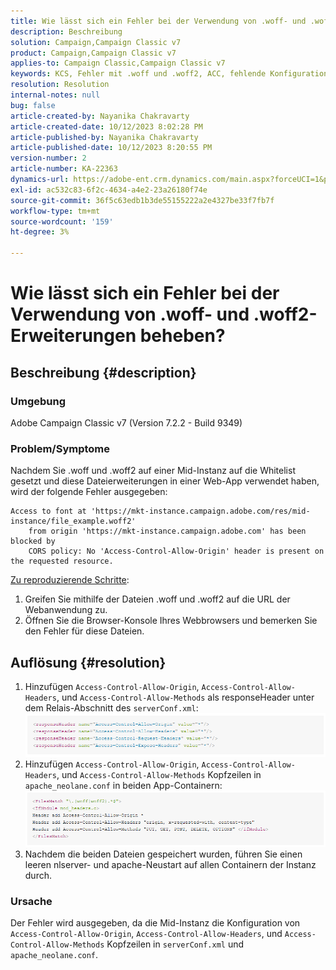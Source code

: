 ```yaml
---
title: Wie lässt sich ein Fehler bei der Verwendung von .woff- und .woff2-Erweiterungen beheben?
description: Beschreibung
solution: Campaign,Campaign Classic v7
product: Campaign,Campaign Classic v7
applies-to: Campaign Classic,Campaign Classic v7
keywords: KCS, Fehler mit .woff und .woff2, ACC, fehlende Konfiguration auf serverConf.xml und Apache
resolution: Resolution
internal-notes: null
bug: false
article-created-by: Nayanika Chakravarty
article-created-date: 10/12/2023 8:02:28 PM
article-published-by: Nayanika Chakravarty
article-published-date: 10/12/2023 8:20:55 PM
version-number: 2
article-number: KA-22363
dynamics-url: https://adobe-ent.crm.dynamics.com/main.aspx?forceUCI=1&pagetype=entityrecord&etn=knowledgearticle&id=03313b44-3a69-ee11-9ae7-6045bd0065b6
exl-id: ac532c83-6f2c-4634-a4e2-23a26180f74e
source-git-commit: 36f5c63edb1b3de55155222a2e4327be33f7fb7f
workflow-type: tm+mt
source-wordcount: '159'
ht-degree: 3%

---
```


# Wie lässt sich ein Fehler bei der Verwendung von .woff- und .woff2-Erweiterungen beheben?

## Beschreibung {#description}


### Umgebung

Adobe Campaign Classic v7 (Version 7.2.2 - Build 9349)

### Problem/Symptome

Nachdem Sie .woff und .woff2 auf einer Mid-Instanz auf die Whitelist gesetzt und diese Dateierweiterungen in einer Web-App verwendet haben, wird der folgende Fehler ausgegeben:


```
Access to font at 'https://mkt-instance.campaign.adobe.com/res/mid-instance/file_example.woff2'
    from origin 'https://mkt-instance.campaign.adobe.com' has been blocked by 
    CORS policy: No 'Access-Control-Allow-Origin' header is present on the requested resource.
```


<u>Zu reproduzierende Schritte</u>:

1. Greifen Sie mithilfe der Dateien .woff und .woff2 auf die URL der Webanwendung zu.
2. Öffnen Sie die Browser-Konsole Ihres Webbrowsers und bemerken Sie den Fehler für diese Dateien.



## Auflösung {#resolution}


1. Hinzufügen `Access-Control-Allow-Origin`, `Access-Control-Allow-Headers`, und `Access-Control-Allow-Methods` als responseHeader unter dem Relais-Abschnitt des `serverConf.xml`:    ![](assets/02ae0a1c-2515-ee11-8f6e-6045bd0067ea.png)
2. Hinzufügen `Access-Control-Allow-Origin`, `Access-Control-Allow-Headers`, und `Access-Control-Allow-Methods` Kopfzeilen in `apache_neolane.conf` in beiden App-Containern:    ![](assets/f7215128-2515-ee11-8f6e-6045bd0067ea.png)
3. Nachdem die beiden Dateien gespeichert wurden, führen Sie einen leeren nlserver- und apache-Neustart auf allen Containern der Instanz durch.


### Ursache

Der Fehler wird ausgegeben, da die Mid-Instanz die Konfiguration von `Access-Control-Allow-Origin`, `Access-Control-Allow-Headers`, und `Access-Control-Allow-Methods` Kopfzeilen in `serverConf.xml` und `apache_neolane.conf`.
